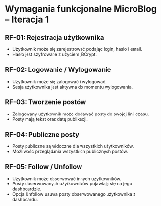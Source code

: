 # Wymagania funkcjonalne MicroBlog – Iteracja 1

## RF-01: Rejestracja użytkownika
- Użytkownik może się zarejestrować podając login, hasło i email.
- Hasło jest szyfrowane z użyciem jBCrypt.

## RF-02: Logowanie / Wylogowanie
- Użytkownik może się zalogować i wylogować.
- Sesja użytkownika jest aktywna do momentu wylogowania.

## RF-03: Tworzenie postów
- Zalogowany użytkownik może dodawać posty do swojej linii czasu.
- Posty mają tekst oraz datę publikacji.

## RF-04: Publiczne posty
- Posty publiczne są widoczne dla wszystkich użytkowników.
- Możliwość przeglądania wszystkich publicznych postów.

## RF-05: Follow / Unfollow
- Użytkownik może obserwować innych użytkowników.
- Posty obserwowanych użytkowników pojawiają się na jego dashboardzie.
- Opcja Unfollow usuwa posty obserwowanego użytkownika z dashboardu.

